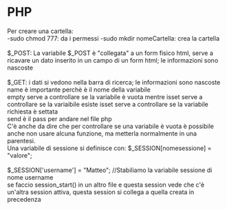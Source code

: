# PHP

Per creare una cartella:<br />
	-sudo chmod 777: da i permessi
 	-sudo mkdir nomeCartella: crea la cartella		
<br />
$_POST: La variabile $_POST è "collegata" a un form fisico html, serve a ricavare un dato inserito in un campo di un form html; le informazioni sono nascoste
<br />				
$_GET: 	i dati si vedono nella barra di ricerca; le informazioni sono nascoste
<br />
name è importante perchè è il nome della variabile
<br />
empty serve a controllare se la variabile è vuota mentre isset serve a
controllare se la variaibile esiste
isset serve a controllare se la variabile richiesta è settata
<br />
send è il pass per andare nel file php
<br />
C'è anche da dire che per controllare se una variabile è vuota è possibile anche
non usare alcuna funzione, ma metterla normalmente in una parentesi.
<br />
Una variabile di sessione si definisce con:
	$_SESSION[nomesessione] = "valore";
<br />		
	$_SESSION['username'] = "Matteo"; //Stabiliamo la  variabile sessione di nome username
<br />
se faccio session_start() in un altro file e questa session vede che c'è un'altra session attiva, questa session si collega a quella creata in precedenza
